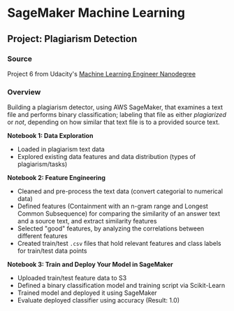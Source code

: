 # SageMaker Machine Learning

## Project: Plagiarism Detection 

### Source 

Project 6 from Udacity's [Machine Learning Engineer Nanodegree](https://www.udacity.com/course/machine-learning-engineer-nanodegree--nd009t)

### Overview

Building a plagiarism detector, using AWS SageMaker, that examines a text file and performs binary classification; labeling that file as either *plagiarized* or *not*, depending on how similar that text file is to a provided source text. 

**Notebook 1: Data Exploration**
- Loaded in plagiarism text data
- Explored existing data features and data distribution (types of plagiarism/tasks)

**Notebook 2: Feature Engineering**
- Cleaned and pre-process the text data (convert categorial to numerical data) 
- Defined features (Containment with an n-gram range and Longest Common Subsequence) for comparing the similarity of an answer text and a source text, and extract similarity features 
- Selected "good" features, by analyzing the correlations between different features 
- Created train/test `.csv` files that hold relevant features and class labels for train/test data points 

**Notebook 3: Train and Deploy Your Model in SageMaker**
- Uploaded train/test feature data to S3 
- Defined a binary classification model and training script via Scikit-Learn
- Trained model and deployed it using SageMaker 
- Evaluate deployed classifier using accuracy (Result: 1.0)
